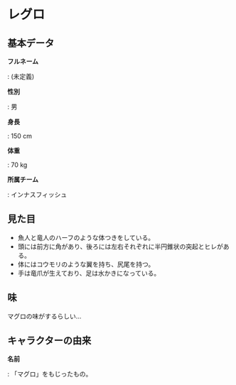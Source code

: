# レグロ

## 基本データ

**フルネーム**

:   (未定義)

**性別**

:   男

**身長**

:   150 cm

**体重**

:   70 kg

**所属チーム**

:   インナスフィッシュ

## 見た目

- 魚人と竜人のハーフのような体つきをしている。
- 頭には前方に角があり、後ろには左右それぞれに半円錐状の突起とヒレがある。
- 体にはコウモリのような翼を持ち、尻尾を持つ。
- 手は竜爪が生えており、足は水かきになっている。

## 味

マグロの味がするらしい…

## キャラクターの由来

**名前**

:   「マグロ」をもじったもの。

